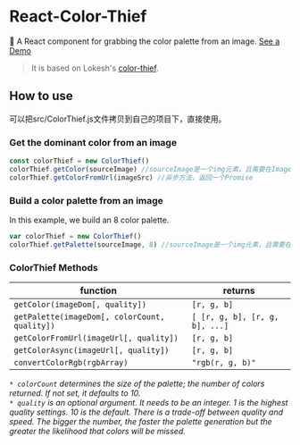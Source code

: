 # React-Color-Thief
🎨 A React component for grabbing the color palette from an image. [See a Demo](https://chensiun.github.io/react-color-thief/)
  >It is based on Lokesh's [color-thief](https://github.com/lokesh/color-thief/).

## How to use
可以把src/ColorThief.js文件拷贝到自己的项目下，直接使用。
### Get the dominant color from an image
```js
const colorThief = new ColorThief()
colorThief.getColor(sourceImage) //sourceImage是一个img元素，且需要在Image onload完成后调用
colorThief.getColorFromUrl(imageSrc) //异步方法，返回一个Promise
```

### Build a color palette from an image

In this example, we build an 8 color palette.

```js
var colorThief = new ColorThief()
colorThief.getPalette(sourceImage, 8) //sourceImage是一个img元素，且需要在Image onload完成后调用
```

### ColorThief Methods

| function | returns |
| --------|-------------|
| `getColor(imageDom[, quality])` | `[r, g, b]` |
| `getPalette(imageDom[, colorCount, quality])` | `[ [r, g, b], [r, g, b], ...]` |
| `getColorFromUrl(imageUrl[, quality])` | `[r, g, b]` |
| `getColorAsync(imageUrl[, quality])` | `[r, g, b]` |
| `convertColorRgb(rgbArray)` | `"rgb(r, g, b)"` |

*`* colorCount` determines the size of the palette; the number of colors returned. If not set, it defaults to 10.*<br/>
*`* quality` is an optional argument. It needs to be an integer. 1 is the highest quality settings. 10 is the default. There is a trade-off between quality and speed. The bigger the number, the faster the palette generation but the greater the likelihood that colors will be missed.*
